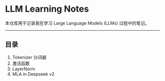 # LLM Learning Notes

本仓库用于记录我在学习 Large Language Models (LLMs) 过程中的笔记。

---

## 目录

1. Tokenizer 分词器  
2. 激活函数  
3. LayerNorm  
4. MLA in Deepseek v2  
